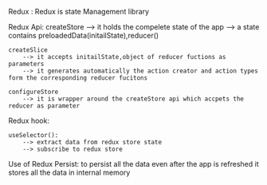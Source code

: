 Redux :
    Redux is state Management  library 

Redux Api:
    createStore
        --> it holds the compelete state of the app
        --> a state contains preloadedData(initailState),reducer()

    createSlice
        --> it accepts initailState,object of reducer fuctions as parameters
        --> it generates automatically the action creator and action types form the corresponding reducer fucitons

    configureStore
        --> it is wrapper around the createStore api which accpets the reducer as parameter 

Redux hook:

    useSelector():
        --> extract data from redux store state
        --> subscribe to redux store 
    
Use of Redux Persist:
    to persist all the data even after the app is refreshed 
    it stores all the data in internal memory
